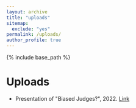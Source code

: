 ```yaml
---
layout: archive
title: "uploads"
sitemap:
  exclude: "yes"
permalink: /uploads/
author_profile: true
---
```


{% include base_path %}

Uploads
======

* Presentation of "Biased Judges?", 2022. [Link](/files/JudgeBias_Slides_short.pdf)
<!-- * Discussion at FMA 2022. [Link](/files/fma_discussion.pdf)
 -->
